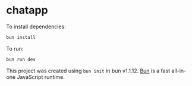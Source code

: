 # chatapp

To install dependencies:

```bash
bun install
```

To run:

```bash
bun run dev
```

This project was created using `bun init` in bun v1.1.12. [Bun](https://bun.sh) is a fast all-in-one JavaScript runtime.
